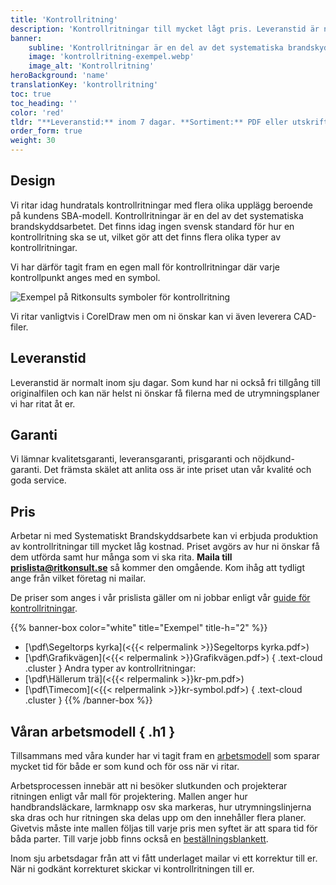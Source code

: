 ```yaml
---
title: 'Kontrollritning'
description: 'Kontrollritningar till mycket lågt pris. Leveranstid är normalt inom sju dagar.'
banner:
    subline: 'Kontrollritningar är en del av det systematiska brandskyddsarbetet (SBA). Vi ritar idag huntratals kontrollritningar med flera olika upplägg beroende på kundens SBA-modell.'
    image: 'kontrollritning-exempel.webp'
    image_alt: 'Kontrollritning'
heroBackground: 'name'
translationKey: 'kontrollritning'
toc: true
toc_heading: ''
color: 'red'
tldr: "**Leveranstid:** inom 7 dagar. **Sortiment:** PDF eller utskrift. **Design:** Ritkonsults mall eller er egen design."
order_form: true
weight: 30
---
```


## Design

Vi ritar idag hundratals kontrollritningar med flera olika upplägg beroende på kundens SBA-modell. Kontrollritningar är en del av det systematiska brandskyddsarbetet. Det finns idag ingen svensk standard för hur en kontrollritning ska se ut, vilket gör att det finns flera olika typer av kontrollritningar.

Vi har därför tagit fram en egen mall för kontrollritningar där varje kontrollpunkt anges med en symbol. 

![Exempel på Ritkonsults symboler för kontrollritning](kr-symbols.webp)

Vi ritar vanligtvis i CorelDraw men om ni önskar kan vi även leverera CAD-filer. 

## Leveranstid
Leveranstid är normalt inom sju dagar. Som kund har ni också fri tillgång till originalfilen och kan när helst ni önskar få filerna med de utrymningsplaner vi har ritat åt er.

## Garanti
Vi lämnar kvalitetsgaranti, leveransgaranti, prisgaranti och nöjdkund-garanti. Det främsta skälet att anlita oss är inte priset utan vår kvalité och goda service.

## Pris

Arbetar ni med Systematiskt Brandskyddsarbete kan vi erbjuda produktion av kontrollritningar till mycket låg kostnad. Priset avgörs av hur ni önskar få dem utförda samt hur många som vi ska rita. **Maila till prislista@ritkonsult.se** så kommer den omgående. Kom ihåg att tydligt ange från vilket företag ni mailar.

De priser som anges i vår prislista gäller om ni jobbar enligt vår [guide för kontrollritningar](/guider/kontrollritning). 


{{% banner-box color="white" title="Exempel" title-h="2" %}}
-  [\\pdf\\Segeltorps kyrka](<{{< relpermalink >}}Segeltorps kyrka.pdf>)
-  [\\pdf\\Grafikvägen](<{{< relpermalink >}}Grafikvägen.pdf>)
{ .text-cloud .cluster }
Andra typer av kontrollritningar:
-  [\\pdf\\Hällerum trä](<{{< relpermalink >}}kr-pm.pdf>)
-  [\\pdf\\Timecom](<{{< relpermalink >}}kr-symbol.pdf>)
{ .text-cloud .cluster }
{{% /banner-box %}}


## Våran arbetsmodell { .h1 }

Tillsammans med våra kunder har vi tagit fram en [arbetsmodell](/guider/kontrollritning) som sparar mycket tid för både er som kund och för oss när vi ritar. 

Arbetsprocessen innebär att ni besöker slutkunden och projekterar ritningen enligt vår mall för projektering. Mallen anger hur handbrandsläckare, larmknapp osv ska markeras, hur utrymningslinjerna ska dras och hur ritningen ska delas upp om den innehåller flera planer. Givetvis måste inte mallen följas till varje pris men syftet är att spara tid för båda parter. Till varje jobb finns också en [beställningsblankett](/blanketter#kontrollritning).

Inom sju arbetsdagar från att vi fått underlaget mailar vi ett korrektur till er. När ni godkänt korrekturet skickar vi kontrollritningen till er.